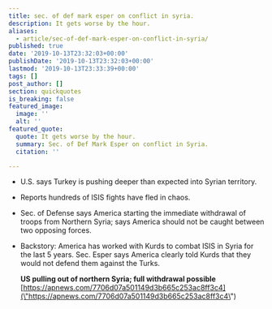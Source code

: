 ```yaml
---
title: sec. of def mark esper on conflict in syria.
description: It gets worse by the hour.
aliases:
  - article/sec-of-def-mark-esper-on-conflict-in-syria/
published: true
date: '2019-10-13T23:32:03+00:00'
publishDate: '2019-10-13T23:32:03+00:00'
lastmod: '2019-10-13T23:33:39+00:00'
tags: []
post_author: []
section: quickquotes
is_breaking: false
featured_image:
  image: ''
  alt: ''
featured_quote:
  quote: It gets worse by the hour.
  summary: Sec. of Def Mark Esper on conflict in Syria.
  citation: ''

---
```

*   U.S. says Turkey is pushing deeper than expected into Syrian territory.
*   Reports hundreds of ISIS fights have fled in chaos.
*   Sec. of Defense says America starting the immediate withdrawal of troops from Northern Syria; says America should not be caught between two opposing forces.
*   Backstory: America has worked with Kurds to combat ISIS in Syria for the last 5 years. Sec. Esper says America clearly told Kurds that they would not defend them against the Turks.
    
    **US pulling out of northern Syria; full withdrawal possible**  
    [https://apnews.com/7706d07a501149d3b665c253ac8ff3c4](\"https://apnews.com/7706d07a501149d3b665c253ac8ff3c4\")